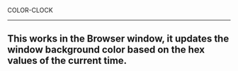 COLOR-CLOCK

---------------------------------------------
This works in the Browser window,
it updates the window background color
based on the hex values of the current time.
----------------------------------------------